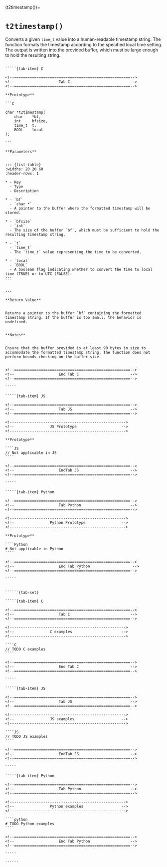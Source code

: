<!-- ============================================================== -->
(t2timestamp())=
# `t2timestamp()`
<!-- ============================================================== -->


Converts a given `time_t` value into a human-readable timestamp string. The function formats the timestamp according to the specified local time setting. The output is written into the provided buffer, which must be large enough to hold the resulting string.


<!------------------------------------------------------------>
<!--                    Prototypes                          -->
<!------------------------------------------------------------>

``````{tab-set}

`````{tab-item} C

<!--====================================================-->
<!--                    Tab C                           -->
<!--====================================================-->

**Prototype**

```C

char *t2timestamp(
    char    *bf,
    int     bfsize,
    time_t  t,
    BOOL    local
);

```

**Parameters**


::: {list-table}
:widths: 20 20 60
:header-rows: 1

* - Key
  - Type
  - Description

* - `bf`
  - `char *`
  - A pointer to the buffer where the formatted timestamp will be stored.

* - `bfsize`
  - `int`
  - The size of the buffer `bf`, which must be sufficient to hold the resulting timestamp string.

* - `t`
  - `time_t`
  - The `time_t` value representing the time to be converted.

* - `local`
  - `BOOL`
  - A boolean flag indicating whether to convert the time to local time (TRUE) or to UTC (FALSE).
:::


---

**Return Value**


Returns a pointer to the buffer `bf` containing the formatted timestamp string. If the buffer is too small, the behavior is undefined.


**Notes**


Ensure that the buffer provided is at least 90 bytes in size to accommodate the formatted timestamp string. The function does not perform bounds checking on the buffer size.


<!--====================================================-->
<!--                    End Tab C                       -->
<!--====================================================-->

`````

`````{tab-item} JS

<!--====================================================-->
<!--                    Tab JS                          -->
<!--====================================================-->

<!---------------------------------------------------->
<!--                JS Prototype                    -->
<!---------------------------------------------------->

**Prototype**

````JS
// Not applicable in JS
````

<!--====================================================-->
<!--                    EndTab JS                       -->
<!--====================================================-->

`````

`````{tab-item} Python

<!--====================================================-->
<!--                    Tab Python                      -->
<!--====================================================-->

<!---------------------------------------------------->
<!--                Python Prototype                -->
<!---------------------------------------------------->

**Prototype**

````Python
# Not applicable in Python
````

<!--====================================================-->
<!--                    End Tab Python                   -->
<!--====================================================-->

`````

``````

<!------------------------------------------------------------>
<!--                    Examples                            -->
<!------------------------------------------------------------>

```````{dropdown} Examples

``````{tab-set}

`````{tab-item} C

<!--====================================================-->
<!--                    Tab C                           -->
<!--====================================================-->

<!---------------------------------------------------->
<!--                C examples                      -->
<!---------------------------------------------------->

````C
// TODO C examples
````

<!--====================================================-->
<!--                    End Tab C                       -->
<!--====================================================-->

`````

`````{tab-item} JS

<!--====================================================-->
<!--                    Tab JS                          -->
<!--====================================================-->

<!---------------------------------------------------->
<!--                JS examples                     -->
<!---------------------------------------------------->

````JS
// TODO JS examples
````

<!--====================================================-->
<!--                    EndTab JS                       -->
<!--====================================================-->

`````

`````{tab-item} Python

<!--====================================================-->
<!--                    Tab Python                      -->
<!--====================================================-->

<!---------------------------------------------------->
<!--                Python examples                 -->
<!---------------------------------------------------->

````python
# TODO Python examples
````

<!--====================================================-->
<!--                    End Tab Python                  -->
<!--====================================================-->

`````

``````

```````

